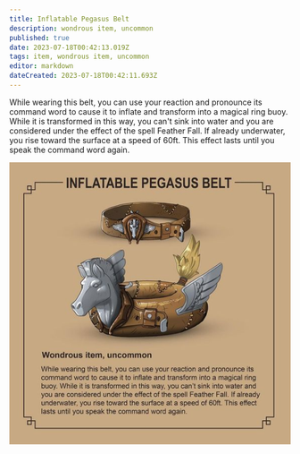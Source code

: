 ```yaml
---
title: Inflatable Pegasus Belt
description: wondrous item, uncommon
published: true
date: 2023-07-18T00:42:13.019Z
tags: item, wondrous item, uncommon
editor: markdown
dateCreated: 2023-07-18T00:42:11.693Z
---
```


While wearing this belt, you can use your reaction and pronounce its
command word to cause it to inflate and transform into a magical ring
buoy. While it is transformed in this way, you can't sink into water and
you are considered under the effect of the spell Feather Fall. If already
underwater, you rise toward the surface at a speed of 60ft. This effect
lasts until you speak the command word again.

![inflatable_pegasus_belt.png](/items/inflatable_pegasus_belt.png)